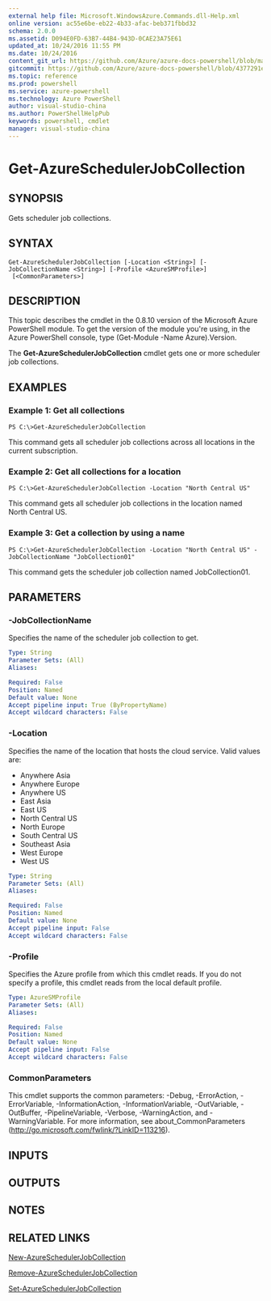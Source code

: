 ```yaml
---
external help file: Microsoft.WindowsAzure.Commands.dll-Help.xml
online version: ac55e6be-eb22-4b33-afac-beb371fbbd32
schema: 2.0.0
ms.assetid: D094E0FD-63B7-44B4-943D-0CAE23A75E61
updated_at: 10/24/2016 11:55 PM
ms.date: 10/24/2016
content_git_url: https://github.com/Azure/azure-docs-powershell/blob/master/azureps-cmdlets-docs/ServiceManagement/Azure.Compute/v3.0.0/Get-AzureSchedulerJobCollection.md
gitcommit: https://github.com/Azure/azure-docs-powershell/blob/4377291ee360e58e2c1c5d644155daf6a0279055/azureps-cmdlets-docs/ServiceManagement/Azure.Compute/v3.0.0/Get-AzureSchedulerJobCollection.md
ms.topic: reference
ms.prod: powershell
ms.service: azure-powershell
ms.technology: Azure PowerShell
author: visual-studio-china
ms.author: PowerShellHelpPub
keywords: powershell, cmdlet
manager: visual-studio-china
---
```


# Get-AzureSchedulerJobCollection

## SYNOPSIS
Gets scheduler job collections.

## SYNTAX

```
Get-AzureSchedulerJobCollection [-Location <String>] [-JobCollectionName <String>] [-Profile <AzureSMProfile>]
 [<CommonParameters>]
```

## DESCRIPTION
This topic describes the cmdlet in the 0.8.10 version of the Microsoft Azure PowerShell module.
To get the version of the module you're using, in the Azure PowerShell console, type (Get-Module -Name Azure).Version.

The **Get-AzureSchedulerJobCollection** cmdlet gets one or more scheduler job collections.

## EXAMPLES

### Example 1: Get all collections
```
PS C:\>Get-AzureSchedulerJobCollection
```

This command gets all scheduler job collections across all locations in the current subscription.

### Example 2: Get all collections for a location
```
PS C:\>Get-AzureSchedulerJobCollection -Location "North Central US"
```

This command gets all scheduler job collections in the location named North Central US.

### Example 3: Get a collection by using a name
```
PS C:\>Get-AzureSchedulerJobCollection -Location "North Central US" -JobCollectionName "JobCollection01"
```

This command gets the scheduler job collection named JobCollection01.

## PARAMETERS

### -JobCollectionName
Specifies the name of the scheduler job collection to get.

```yaml
Type: String
Parameter Sets: (All)
Aliases: 

Required: False
Position: Named
Default value: None
Accept pipeline input: True (ByPropertyName)
Accept wildcard characters: False
```

### -Location
Specifies the name of the location that hosts the cloud service.
Valid values are: 

- Anywhere Asia
- Anywhere Europe
- Anywhere US
- East Asia
- East US
- North Central US
- North Europe
- South Central US
- Southeast Asia
- West Europe
- West US

```yaml
Type: String
Parameter Sets: (All)
Aliases: 

Required: False
Position: Named
Default value: None
Accept pipeline input: False
Accept wildcard characters: False
```

### -Profile
Specifies the Azure profile from which this cmdlet reads.
If you do not specify a profile, this cmdlet reads from the local default profile.

```yaml
Type: AzureSMProfile
Parameter Sets: (All)
Aliases: 

Required: False
Position: Named
Default value: None
Accept pipeline input: False
Accept wildcard characters: False
```

### CommonParameters
This cmdlet supports the common parameters: -Debug, -ErrorAction, -ErrorVariable, -InformationAction, -InformationVariable, -OutVariable, -OutBuffer, -PipelineVariable, -Verbose, -WarningAction, and -WarningVariable. For more information, see about_CommonParameters (http://go.microsoft.com/fwlink/?LinkID=113216).

## INPUTS

## OUTPUTS

## NOTES

## RELATED LINKS

[New-AzureSchedulerJobCollection](xref:ServiceManagement/Azure.Compute/v3.0.0/New-AzureSchedulerJobCollection.md)

[Remove-AzureSchedulerJobCollection](xref:ServiceManagement/Azure.Compute/v3.0.0/Remove-AzureSchedulerJobCollection.md)

[Set-AzureSchedulerJobCollection](xref:ServiceManagement/Azure.Compute/v3.0.0/Set-AzureSchedulerJobCollection.md)



